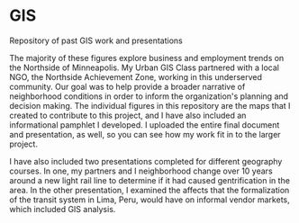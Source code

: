 # GIS
Repository of past GIS work and presentations

The majority of these figures explore business and employment trends on the Northside of Minneapolis. My
Urban GIS Class partnered with a local NGO, the Northside Achievement Zone, working in this underserved 
community. Our goal was to help provide a broader narrative of neighborhood conditions in order to inform
the organization's planning and decision making. The individual figures in this repository are the maps that
I created to contribute to this project, and I have also included an informational pamphlet I developed. I 
uploaded the entire final document and presentation, as well, so you can see how my work fit in to the larger
project.

I have also included two presentations completed for different geography courses. In one, my partners and I 
neighborhood change over 10 years around a new light rail line to determine if it had caused gentrification
in the area. In the other presentation, I examined the affects that the formalization of the transit system
in Lima, Peru, would have on informal vendor markets, which included GIS analysis.
